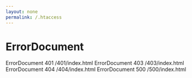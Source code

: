```yaml
---
layout: none
permalink: /.htaccess
---
```

# ErrorDocument
ErrorDocument 401 /401/index.html
ErrorDocument 403 /403/index.html
ErrorDocument 404 /404/index.html
ErrorDocument 500 /500/index.html
